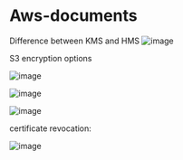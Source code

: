 # Aws-documents


Difference between KMS and HMS
![image](https://github.com/user-attachments/assets/8e9c2b30-8c98-4284-8ecf-246a7e0e3fc8)


S3 encryption options

![image](https://github.com/user-attachments/assets/b7006aad-4bc4-477e-b741-eee222b1851e)


![image](https://github.com/user-attachments/assets/9c301517-2bfd-4146-93c2-01b5ebb8181b)

![image](https://github.com/user-attachments/assets/2c6b7ea8-4617-4eb4-bd9c-d6736d712baa)


certificate revocation:

![image](https://github.com/user-attachments/assets/83eddb28-aba2-46b8-b9aa-7c143ab8014a)
